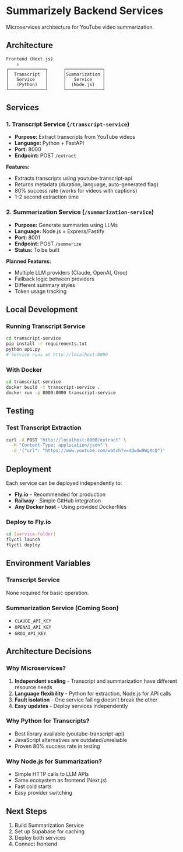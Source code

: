 # Summarizely Backend Services

Microservices architecture for YouTube video summarization.

## Architecture

```
Frontend (Next.js)
    ↓
┌──────────────┐      ┌──────────────┐
│  Transcript  │      │Summarization │
│   Service    │      │   Service    │
│   (Python)   │      │  (Node.js)   │
└──────────────┘      └──────────────┘
```

## Services

### 1. Transcript Service (`/transcript-service`)
- **Purpose:** Extract transcripts from YouTube videos
- **Language:** Python + FastAPI
- **Port:** 8000
- **Endpoint:** POST `/extract`

**Features:**
- Extracts transcripts using youtube-transcript-api
- Returns metadata (duration, language, auto-generated flag)
- 80% success rate (works for videos with captions)
- 1-2 second extraction time

### 2. Summarization Service (`/summarization-service`)
- **Purpose:** Generate summaries using LLMs
- **Language:** Node.js + Express/Fastify
- **Port:** 8001
- **Endpoint:** POST `/summarize`
- **Status:** To be built

**Planned Features:**
- Multiple LLM providers (Claude, OpenAI, Groq)
- Fallback logic between providers
- Different summary styles
- Token usage tracking

## Local Development

### Running Transcript Service
```bash
cd transcript-service
pip install -r requirements.txt
python api.py
# Service runs at http://localhost:8000
```

### With Docker
```bash
cd transcript-service
docker build -t transcript-service .
docker run -p 8000:8000 transcript-service
```

## Testing

### Test Transcript Extraction
```bash
curl -X POST "http://localhost:8000/extract" \
  -H "Content-Type: application/json" \
  -d '{"url": "https://www.youtube.com/watch?v=dQw4w9WgXcQ"}'
```

## Deployment

Each service can be deployed independently to:
- **Fly.io** - Recommended for production
- **Railway** - Simple GitHub integration
- **Any Docker host** - Using provided Dockerfiles

### Deploy to Fly.io
```bash
cd [service-folder]
flyctl launch
flyctl deploy
```

## Environment Variables

### Transcript Service
None required for basic operation.

### Summarization Service (Coming Soon)
- `CLAUDE_API_KEY`
- `OPENAI_API_KEY`
- `GROQ_API_KEY`

## Architecture Decisions

### Why Microservices?
1. **Independent scaling** - Transcript and summarization have different resource needs
2. **Language flexibility** - Python for extraction, Node.js for API calls
3. **Fault isolation** - One service failing doesn't break the other
4. **Easy updates** - Deploy services independently

### Why Python for Transcripts?
- Best library available (youtube-transcript-api)
- JavaScript alternatives are outdated/unreliable
- Proven 80% success rate in testing

### Why Node.js for Summarization?
- Simple HTTP calls to LLM APIs
- Same ecosystem as frontend (Next.js)
- Fast cold starts
- Easy provider switching

## Next Steps

1. Build Summarization Service
2. Set up Supabase for caching
3. Deploy both services
4. Connect frontend